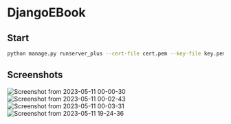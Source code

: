 # DjangoEBook

## Start
```bash
python manage.py runserver_plus --cert-file cert.pem --key-file key.pem
```
## Screenshots
![Screenshot from 2023-05-11 00-00-30](https://github.com/gepolis/DjangoEBook/assets/120267018/616e223d-4fb4-4c14-ab1b-94e512df4176)
![Screenshot from 2023-05-11 00-02-43](https://github.com/gepolis/DjangoEBook/assets/120267018/737c2dba-189c-47d8-b828-8122b6ac0e9a)
![Screenshot from 2023-05-11 00-03-31](https://github.com/gepolis/DjangoEBook/assets/120267018/e98018e3-3656-45db-b31b-b617fcbe1035)
![Screenshot from 2023-05-11 19-24-36](https://github.com/gepolis/DjangoEBook/assets/120267018/c8cb1f3d-ed33-4f70-b148-157e5bbed8b6)
